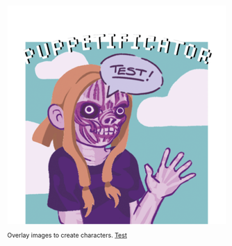 ![Puppetificator](assets/puppetificator.png)

Overlay images to create characters.
[Test](https://m-argenta.github.io/puppetificator/)
